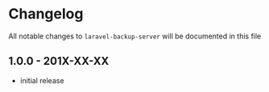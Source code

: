 # Changelog

All notable changes to `laravel-backup-server` will be documented in this file

## 1.0.0 - 201X-XX-XX

- initial release
